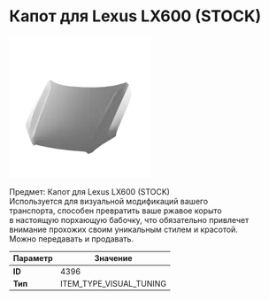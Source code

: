 # Капот для Lexus LX600 (STOCK)

![Item Image](../img/4396.webp?raw=true)

Предмет: Капот для Lexus LX600 (STOCK)<br>Используется для визуальной модификаций вашего<br>транспорта, способен превратить ваше ржавое корыто<br>в настоящую порхающую бабочку, что обязательно привлечет<br>внимание прохожих своим уникальным стилем и красотой.<br>Можно передавать и продавать.


| Параметр | Значение |
|----------|----------|
| **ID** | 4396 |
| **Тип** | ITEM_TYPE_VISUAL_TUNING |

